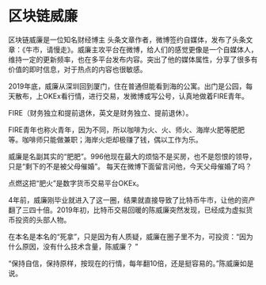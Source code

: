# 

# 区块链威廉

区块链威廉是一位知名财经博主 头条文章作者，微博签约自媒体，发布了头条文章：《牛市，请慢走》。威廉主攻平台在微博，给人们的感觉更像是一个自媒体人，维持一定的更新频率，也在多平台发布内容。突出了他的媒体属性，分享了很多有价值的即时信息，对于热点的内容也很敏感。

2019年底，威廉从深圳回到厦门，住在普通但能看到海的公寓。出门是公园，每天散布，上OKEx看行情，进行交易，发微博或写公号，认真地做着FIRE青年。

FIRE（财务独立和提前退休，英文是财务独立、提前退休）。

FIRE青年也称火青年，因为不同，所以咖啡为火、火、师火、海岸火肥等肥肥等。咖啡师只能做兼职；海岸火炬却极赚了钱，偶以工作为乐。

威廉是名副其实的“肥肥”。996他现在最大的烦恼不是买房，也不是怨恨的领导，只是“剩下的不是被父母催婚”。
每天在微博下面留言问他，今天父母催婚了吗？

点燃这把“肥火”是数字货币交易平台OKEx。

4年前，威廉刚毕业就进入了这一圈，结果就直接导致了比特币牛市，让他的资产翻了三四十倍。2019年初，比特币交易回暖的陈威廉突然发现，已经成为虚拟货币投资的头部人物。

在本名是本名的“死拿”，只是因为有人质疑，威廉在圈子里不为，可投资：“因为什么原因，没有什么技术含量，陈威廉？ ”

“保持自信，保持原样，按现在的行情，每年翻10倍，还是挺容易的。”陈威廉如是说。

